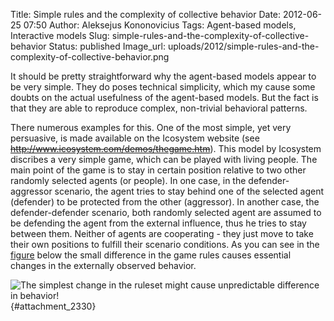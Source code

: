 Title: Simple rules and the complexity of collective behavior
Date: 2012-06-25 07:50
Author: Aleksejus Kononovicius
Tags: Agent-based models, Interactive models
Slug: simple-rules-and-the-complexity-of-collective-behavior
Status: published
Image_url: uploads/2012/simple-rules-and-the-complexity-of-collective-behavior.png

It
should be pretty straightforward why the agent-based models appear to be
very simple. They do poses technical simplicity, which my cause some
doubts on the actual usefulness of the agent-based models. But the fact
is that they are able to reproduce complex, non-trivial behavioral
patterns.<!--more-->

There numerous examples for this. One of the most simple, yet very
persuasive, is made available on the Icosystem website (see
<del>http://www.icosystem.com/demos/thegame.htm</del>). This model by Icosystem
discribes a very simple game, which can be played with living people.
The main point of the game is to stay in certain position relative to
two other randomly selected agents (or people). In one case, in the
defender-aggressor scenario, the agent tries to stay behind one of the
selected agent (defender) to be protected from the other (aggressor). In
another case, the defender-defender scenario, both randomly selected
agent are assumed to be defending the agent from the external influence,
thus he tries to stay between them. Neither of agents are cooperating -
they just move to take their own positions to fulfill their scenario
conditions. As you can see in the [figure](#attachment_2330) below the small
difference in the game rules causes essential changes in the externally
observed behavior.

![The simplest change in the ruleset might cause unpredictable difference in
behavior!]({static}/uploads/2012/simple-rules-and-the-complexity-of-collective-behavior.png){#attachment_2330} 
